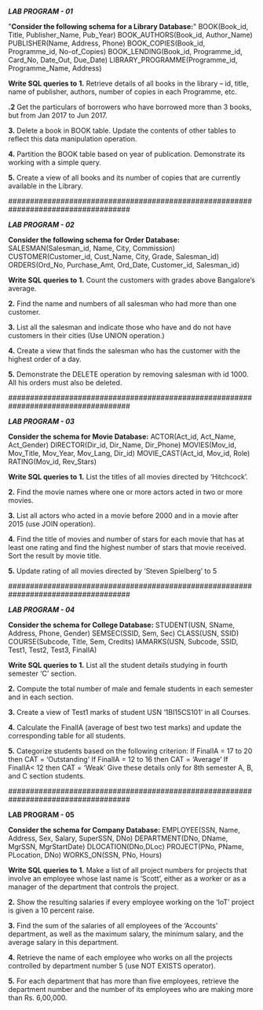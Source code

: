  ***LAB PROGRAM - 01***

"**Consider the following schema for a Library Database:**" 
BOOK(Book_id, Title, Publisher_Name, Pub_Year)
BOOK_AUTHORS(Book_id, Author_Name)
PUBLISHER(Name, Address, Phone)
BOOK_COPIES(Book_id, Programme_id, No-of_Copies)
BOOK_LENDING(Book_id, Programme_id, Card_No, Date_Out, Due_Date) LIBRARY_PROGRAMME(Programme_id, Programme_Name, Address) 

**Write SQL queries to**
**1.** Retrieve details of all books in the library – id, title, name of publisher, authors, number of copies in each Programme, etc.

**.2** Get the particulars of borrowers who have borrowed more than 3 books, but from Jan 2017 to Jun 2017.

**3.** Delete a book in BOOK table. Update the contents of other tables to reflect this data manipulation operation.

**4.** Partition the BOOK table based on year of publication. Demonstrate its working with a simple query.

**5.** Create a view of all books and its number of copies that are currently available in the Library.

####################################################################################


***__LAB PROGRAM - 02__***

**Consider the following schema for Order Database:**
SALESMAN(Salesman_id, Name, City, Commission)
CUSTOMER(Customer_id, Cust_Name, City, Grade, Salesman_id) 
ORDERS(Ord_No, Purchase_Amt, Ord_Date, Customer_id, Salesman_id) 

**Write SQL queries to**
**1.** Count the customers with grades above Bangalore’s average.

**2.** Find the name and numbers of all salesman who had more than one customer.

**3.** List all the salesman and indicate those who have and do not have customers in their cities (Use UNION operation.)

**4.** Create a view that finds the salesman who has the customer with the highest order of a day.

**5.** Demonstrate the DELETE operation by removing salesman with id 1000. All his orders must also be deleted.

####################################################################################


***__LAB PROGRAM - 03__***

**Consider the schema for Movie Database:** 
ACTOR(Act_id, Act_Name, Act_Gender)
DIRECTOR(Dir_id, Dir_Name, Dir_Phone) 
MOVIES(Mov_id, Mov_Title, Mov_Year, Mov_Lang, Dir_id)
MOVIE_CAST(Act_id, Mov_id, Role) RATING(Mov_id, Rev_Stars) 

**Write SQL queries to**
**1.** List the titles of all movies directed by ‘Hitchcock’.

**2.** Find the movie names where one or more actors acted in two or more movies.

**3.** List all actors who acted in a movie before 2000 and in a movie after 2015 (use JOIN operation).

**4.** Find the title of movies and number of stars for each movie that has at least one rating and find the highest number of stars that movie received. Sort the result by movie title.

**5.** Update rating of all movies directed by ‘Steven Spielberg’ to 5

####################################################################################


***__LAB PROGRAM - 04__***

**Consider the schema for College Database:**
STUDENT(USN, SName, Address, Phone, Gender)
SEMSEC(SSID, Sem, Sec)
CLASS(USN, SSID)
COURSE(Subcode, Title, Sem, Credits)
IAMARKS(USN, Subcode, SSID, Test1, Test2, Test3, FinalIA)

**Write SQL queries to**
**1.** List all the student details studying in fourth semester ‘C’ section.

**2.** Compute the total number of male and female students in each semester and in each section.

**3.** Create a view of Test1 marks of student USN ‘1BI15CS101’ in all Courses.
   
**4.** Calculate the FinalIA (average of best two test marks) and update the corresponding table for all students.
   
**5.** Categorize students based on the following criterion:
If FinalIA = 17 to 20 then CAT = ‘Outstanding’
If FinalIA = 12 to 16 then CAT = ‘Average’
If FinalIA< 12 then CAT = ‘Weak’
Give these details only for 8th semester A, B, and C section students.

####################################################################################


__LAB PROGRAM - 05__

**Consider the schema for Company Database:**
EMPLOYEE(SSN, Name, Address, Sex, Salary, SuperSSN, DNo)
DEPARTMENT(DNo, DName, MgrSSN, MgrStartDate)
DLOCATION(DNo,DLoc)
PROJECT(PNo, PName, PLocation, DNo)
WORKS_ON(SSN, PNo, Hours)

**Write SQL queries to**
**1.** Make a list of all project numbers for projects that involve an employee whose last name is ‘Scott’, either as a worker or as a manager of the department that controls the project.

**2.** Show the resulting salaries if every employee working on the ‘IoT’ project is given a 10 percent raise.

**3.** Find the sum of the salaries of all employees of the ‘Accounts’ department, as well as the maximum salary, the minimum salary, and the average salary in this department.

**4.** Retrieve the name of each employee who works on all the projects controlled by department number 5  (use NOT EXISTS operator).

**5.** For each department that has more than five employees, retrieve the department number and the number of its employees who are making more than Rs. 6,00,000.
